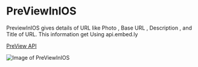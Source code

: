 # PreViewInIOS
PreviewInIOS gives details of URL like Photo , Base URL , Description , and Title of URL. This information get Using api.embed.ly  

[PreView API](http://embed.ly/docs/api/legacy/endpoints/1/preview)

![Image of PreViewInIOS](http://i.imgur.com/pqwzepY.jpg)
